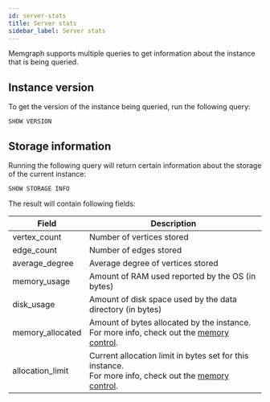 ```yaml
---
id: server-stats
title: Server stats
sidebar_label: Server stats
---
```


Memgraph supports multiple queries to get information about the instance that is being queried.

## Instance version

To get the version of the instance being queried, run the following query:

```cypher
SHOW VERSION
```

## Storage information

Running the following query will return certain information about the storage of the current
instance:

```cypher
SHOW STORAGE INFO
```

The result will contain following fields:

| Field            | Description                                                |
|------------------|----------------------------------------------------------------------------------------------------------------------------------------------|
| vertex_count     | Number of vertices stored                                                                                                                    |
| edge_count       | Number of edges stored                                                                                                                       |
| average_degree   | Average degree of vertices stored                                                                                                            |
| memory_usage     | Amount of RAM used reported by the OS (in bytes)                                                                                             |
| disk_usage       | Amount of disk space used by the data directory (in bytes)                                                                                   |
| memory_allocated | Amount of bytes allocated by the instance.<br/>For more info, check out the [memory control](../how-to-guides/memory-control).               |
| allocation_limit | Current allocation limit in bytes set for this instance.<br/>For more info, check out the [memory control](../how-to-guides/memory-control). |
